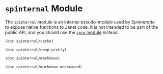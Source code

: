 # `spinternal` Module

The `spinternal` module is an internal pseudo-module used by Spinnerette to
expose native functions to Janet code. It is not intended to be part of the
public API, and you should use the [`spin` module](./spin.md) instead.

```
(doc spinternal/cache)
```

```
(doc spinternal/deep-pretty)
```

```
(doc spinternal/markdown)
```

```
(doc spinternal/markdown-unescaped)
```